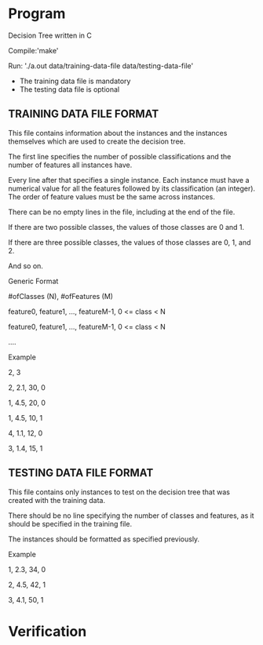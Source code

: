 # Program
Decision Tree written in C


Compile:'make'

Run:	'./a.out data/training-data-file data/testing-data-file'
- The training data file is mandatory
- The testing data file is optional

TRAINING DATA FILE FORMAT
----------------------------------------------------------------------------------------------------------------------
This file contains information about the instances and the instances themselves which are used to create the decision tree.

The first line specifies the number of possible classifications and the number of features all instances have.

Every line after that specifies a single instance. Each instance must have a numerical value for all the features
followed by its classification (an integer). The order of feature values must be the same across instances.

There can be no empty lines in the file, including at the end of the file.

If there are two possible classes, the values of those classes are 0 and 1.

If there are three possible classes, the values of those classes are 0, 1, and 2.

And so on.



Generic Format

#ofClasses (N), #ofFeatures (M)

feature0, feature1, ..., featureM-1, 0 <= class < N

feature0, feature1, ..., featureM-1, 0 <= class < N

....



Example

2, 3

2, 2.1, 30, 0

1, 4.5, 20, 0

1, 4.5, 10, 1

4, 1.1, 12, 0

3, 1.4, 15, 1


TESTING DATA FILE FORMAT
---------------------------
This file contains only instances to test on the decision tree that was created with the training data.

There should be no line specifying the number of classes and features, as it should be specified in the training file.

The instances should be formatted as specified previously.



Example

1, 2.3, 34, 0

2, 4.5, 42, 1

3, 4.1, 50, 1

# Verification
